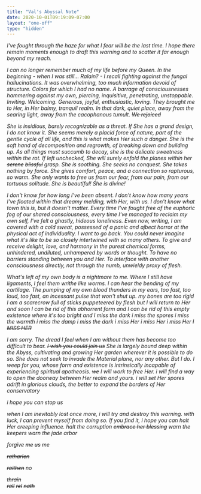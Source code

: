 ```yaml
---
title: "Val's Abyssal Note"
date: 2020-10-01T09:19:09-07:00
layout: "one-off"
type: "hidden"
---
```


_I've fought through the haze for what I fear will be the last time. I hope there remain moments enough to draft this warning and to scatter it far enough beyond my reach._

_I can no longer remember much of my life before my Queen. In the beginning - when I was still... Ralain? - I recall fighting against the fungal hallucinations. It was overwhelming, too much information devoid of structure. Colors for which I had no name. A barrage of consciousnesses hammering against my own, piercing, inquisitive, penetrating, unstoppable. Inviting. Welcoming. Generous, joyful, enthusiastic, loving. They brought me to Her, in Her balmy, tranquil realm. In that dark, quiet place, away from the searing light, away from the cacophanous tumult. ~~We rejoiced~~_

_She is insidious, barely recognizable as a threat. If She has a grand design, I do not know it. She seems merely a placid force of nature, part of the gentle cycle of all life, and this is what makes Her such a danger. She is the soft hand of decomposition and regrowth, of breaking down and building up. As all things must succumb to decay, she is the delicate sweetness within the rot. If left unchecked, She will surely enfold the planes within her ~~serene~~ ~~blissful~~ grasp. She is soothing. She seeks no conquest. She takes nothing by force. She gives comfort, peace, and a connection so rapturous, so warm. She only wants to free us from our fear, from our pain, from our tortuous solitude. She is beautiful! She is divine!_

_I don't know for how long I've been absent. I don't know how many years I've floated within that dreamy melding, with Her, with us. I don't know what town this is, but it doesn't matter. Every time I've fought free of the euphoric fog of our shared consciousness, every time I've managed to reclaim my own self, I've felt a ghastly, hideous loneliness. Even now, writing, I am covered with a cold sweat, possessed of a panic and ajbect horror at the physical act of individuality. I want to go back. You could never imagine what it's like to be so closely intertwined with so many others. To give and receive delight, love, and harmony in the purest chemical forms, unhindered, undiluted, unhampered by words or thought. To have no barriers standing between you and Her. To interface with another consciousness directly, not through the numb, unwieldy proxy of flesh._

_What's left of my own body is a nightmare to me. Where I still have ligaments, I feel them writhe like worms. I can hear the bending of my cartilage. The pumping of my own blood thunders in my ears, too fast, too loud, too fast, an incessant pulse that won't shut up. my bones are too rigid I am a scarecrow full of sticks puppeteered by flesh but I will return to Her and soon I can be rid of this abhorrent form and I can be rid of this empty existence where it's too bright and I miss the dark i miss the spores i miss the warmth i miss the damp i miss the dark i miss Her i miss Her i miss Her ~~I MISS HER~~_

_I am sorry. The dread I feel when I am without them has become too difficult to bear. ~~I wish you could join us~~ She is largely bound deep within the Abyss, cultivating and growing Her garden wherever it is possible to do so. She does not seek to invade the Material plane, nor any other. But I do. I weep for you, whose form and existence is intrinsically incapable of experiencing spiritual apotheosis. ~~we~~ I will work to free Her. i will find a way to open the doorway between Her realm and yours. i will set Her spores adrift in glorious clouds, the better to expand the borders of Her conservatory_

_i hope you can stop us_

_when I am inevitably lost once more, i will try and destroy this warning. with luck, I can prevent myself from doing so. If you find it, i hope you can halt Her creeping influence. halt the corruption ~~embrace her blessing~~ warn the keepers warn the jade arbor_

_forgive ~~me~~ ~~us~~ me_

_~~ratharlen~~_

_~~raithen~~ no_

_~~thrain~~_ \
_~~rall~~ ~~rel~~ ~~nath~~_
